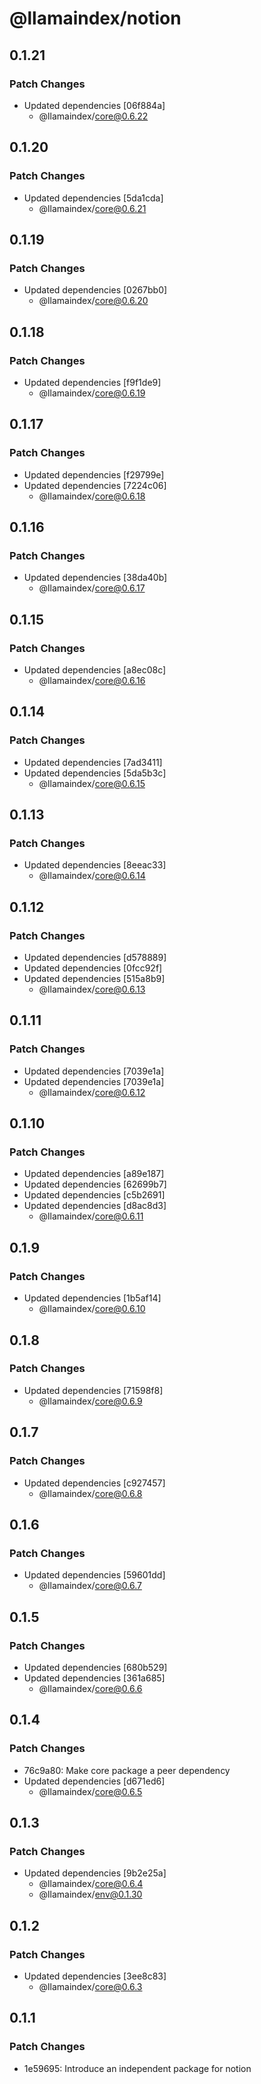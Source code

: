 # @llamaindex/notion

## 0.1.21

### Patch Changes

- Updated dependencies [06f884a]
  - @llamaindex/core@0.6.22

## 0.1.20

### Patch Changes

- Updated dependencies [5da1cda]
  - @llamaindex/core@0.6.21

## 0.1.19

### Patch Changes

- Updated dependencies [0267bb0]
  - @llamaindex/core@0.6.20

## 0.1.18

### Patch Changes

- Updated dependencies [f9f1de9]
  - @llamaindex/core@0.6.19

## 0.1.17

### Patch Changes

- Updated dependencies [f29799e]
- Updated dependencies [7224c06]
  - @llamaindex/core@0.6.18

## 0.1.16

### Patch Changes

- Updated dependencies [38da40b]
  - @llamaindex/core@0.6.17

## 0.1.15

### Patch Changes

- Updated dependencies [a8ec08c]
  - @llamaindex/core@0.6.16

## 0.1.14

### Patch Changes

- Updated dependencies [7ad3411]
- Updated dependencies [5da5b3c]
  - @llamaindex/core@0.6.15

## 0.1.13

### Patch Changes

- Updated dependencies [8eeac33]
  - @llamaindex/core@0.6.14

## 0.1.12

### Patch Changes

- Updated dependencies [d578889]
- Updated dependencies [0fcc92f]
- Updated dependencies [515a8b9]
  - @llamaindex/core@0.6.13

## 0.1.11

### Patch Changes

- Updated dependencies [7039e1a]
- Updated dependencies [7039e1a]
  - @llamaindex/core@0.6.12

## 0.1.10

### Patch Changes

- Updated dependencies [a89e187]
- Updated dependencies [62699b7]
- Updated dependencies [c5b2691]
- Updated dependencies [d8ac8d3]
  - @llamaindex/core@0.6.11

## 0.1.9

### Patch Changes

- Updated dependencies [1b5af14]
  - @llamaindex/core@0.6.10

## 0.1.8

### Patch Changes

- Updated dependencies [71598f8]
  - @llamaindex/core@0.6.9

## 0.1.7

### Patch Changes

- Updated dependencies [c927457]
  - @llamaindex/core@0.6.8

## 0.1.6

### Patch Changes

- Updated dependencies [59601dd]
  - @llamaindex/core@0.6.7

## 0.1.5

### Patch Changes

- Updated dependencies [680b529]
- Updated dependencies [361a685]
  - @llamaindex/core@0.6.6

## 0.1.4

### Patch Changes

- 76c9a80: Make core package a peer dependency
- Updated dependencies [d671ed6]
  - @llamaindex/core@0.6.5

## 0.1.3

### Patch Changes

- Updated dependencies [9b2e25a]
  - @llamaindex/core@0.6.4
  - @llamaindex/env@0.1.30

## 0.1.2

### Patch Changes

- Updated dependencies [3ee8c83]
  - @llamaindex/core@0.6.3

## 0.1.1

### Patch Changes

- 1e59695: Introduce an independent package for notion
